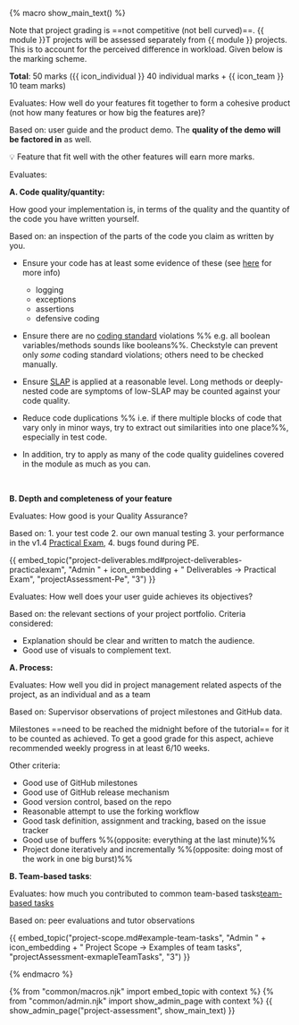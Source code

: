{% macro show_main_text() %}
<div id="main">

Note that project grading is ==not competitive (not bell curved)==. {{ module }}T projects will be assessed separately from {{ module }} projects. This is to account for the perceived difference in workload. Given below is the marking scheme.

**Total**: 50 marks ({{ icon_individual }} 40 individual marks + {{ icon_team }} 10 team marks)

<panel header="1. **Product features** %%[{{ icon_team }} 5 marks]%%" expanded>

Evaluates: How well do your features fit together to form a cohesive product (not how many features or how big the features are)?

Based on: user guide and the product demo. The **quality of the demo will be factored in** as well.

:bulb: Feature that fit well with the other features will earn more marks.

</panel>

<panel header="2. **Implementation** %%[{{ icon_individual }} 15 marks]%%" expanded>

Evaluates: 

**A. Code quality/quantity:** 

How good your implementation is, in terms of the quality and the quantity of the code you have written yourself.

Based on: an inspection of the parts of the code you claim as written by you.

<panel header=":bulb: Tips: how to score high for code quality" no-close>

<span id="code-quality-tips">

* Ensure your code has at least some evidence of these (see [here]({{baseUrl}}/se-book-adapted/chapters/errorHandling.html) for more info)
  * logging
  * exceptions
  * assertions
  * defensive coding
  
* Ensure there are no [coding standard]({{java_coding_standard}}) violations %%&nbsp;e.g. all boolean variables/methods sounds like booleans%%. Checkstyle can prevent only _some_ coding standard violations; others need to be checked manually.

* Ensure [SLAP]({{baseUrl}}/se-book-adapted/chapters/codeQuality.html#slap-hard) is applied at a reasonable level. Long methods or deeply-nested code are symptoms of low-SLAP may be counted against your code quality.

* Reduce code duplications %%&nbsp;i.e. if there multiple blocks of code that vary only in minor ways, try to extract out similarities into one place%%, especially in test code. 

* In addition, try to apply as many of the <trigger trigger="click" for="modal:v15-codeQuality">code quality guidelines covered in the module</trigger> as much as you can.


<modal large title="Textbook {{ icon_embedding }} Implementation →" id="modal:v15-codeQuality">
  <include src="../book/codeQuality/container-inElsewhere-asFlat.md" boilerplate />
</modal>

</span>

</panel><p>


**B. Depth and completeness of your feature**

</panel>

<panel header="3. **QA** %%[{{ icon_individual }} 10 marks]%%" expanded>

Evaluates: How good is your Quality Assurance? 

Based on: 1. your test code 2. our own manual testing 3. your performance in the v1.4 [Practical Exam]({{baseUrl}}/admin/index-flat.html#deliverable-practical-exam), 4. bugs found during PE.

{{ embed_topic("project-deliverables.md#project-deliverables-practicalexam", "Admin " + icon_embedding + " Deliverables → Practical Exam", "projectAssessment-Pe", "3") }}
<panel type="seamless" header="Expectations for writing automated tests:" expanded>
  <include src="project-testing.fr#expectations"/>
</panel>
  
</panel>

<panel header="4. **Documentation** %%[{{ icon_individual }} 10 marks]%%" expanded>

Evaluates: How well does your user guide achieves its objectives? 

Based on: the relevant sections of your project portfolio. Criteria considered:
* Explanation should be clear and written to match the audience.
* Good use of visuals to complement text.
    
</panel>
  
<panel header="5. **Project management** %%[{{ icon_team }} 5 + {{ icon_individual }} 5 = 10 marks]%%" expanded>
<div id="project-management-grading"> 

**A. Process:** 

Evaluates: How well you did in project management related aspects of the project, as an individual and as a team 

Based on: Supervisor observations of project milestones and GitHub data. 
 
Milestones ==need to be reached the midnight before of the tutorial== for it to be counted as achieved. To get a good grade for this aspect, achieve recommended weekly progress in at least 6/10 weeks.
  
Other criteria:
* Good use of GitHub milestones
* Good use of GitHub release mechanism
* Good version control, based on the repo
* Reasonable attempt to use the forking workflow
* Good task definition, assignment and tracking, based on the issue tracker
* Good use of buffers %%(opposite: everything at the last minute)%%
* Project done iteratively and incrementally %%(opposite: doing most of the work in one big burst)%% 

**B. Team-based tasks**: 

  Evaluates: how much you contributed to common <span class="embedding">team-based tasks</span><span class="flat">[team-based tasks]({{baseUrl}}/admin/index-flat.html#scope-example-team-tasks)</span>

Based on: peer evaluations and tutor observations

{{ embed_topic("project-scope.md#example-team-tasks", "Admin " + icon_embedding + " Project Scope → Examples of team tasks", "projectAssessment-exmapleTeamTasks", "3") }}

</div>
</panel>
<p/>

</div>
{% endmacro %}

{% from "common/macros.njk" import embed_topic with context %}
{% from "common/admin.njk" import show_admin_page with context %}
{{ show_admin_page("project-assessment", show_main_text) }}
